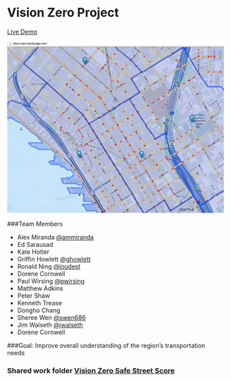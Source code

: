 Vision Zero Project
===

[Live Demo](http://vision-zero.herokuapp.com)

![Screenshot](VisionZeroStreetScore.png)

###Team Members

* Alex Miranda [@ammiranda](http://github.com/ammiranda)
* Ed Sarausad
* Kate Hotler
* Griffin Howlett [@ghowlett](http://github.com/ghowlett)
* Ronald Ning [@loudest](http://github.com/loudest)
* Dorene Cornwell
* Paul Wirsing [@pwirsing](http://github.com/pwirsing)
* Matthew Adkins
* Peter Shaw
* Kenneth Trease
* Dongho Chang
* Sheree Wen [@swen686](http://github.com/swen686)
* Jim Walseth [@jwalseth](http://github.com/jwalseth)
* Dorene Cornwell

###Goal: Improve overall understanding of the region’s transportation needs

### Shared work folder [Vision Zero Safe Street Score](https://drive.google.com/folderview?id=0BxiLoXQcmiZLflVYamhvS2h6MkZfM1ZOVFl0WDRHejdUamRRUGNybGhwMU91dkdmYmp5VzA&usp=sharing)
